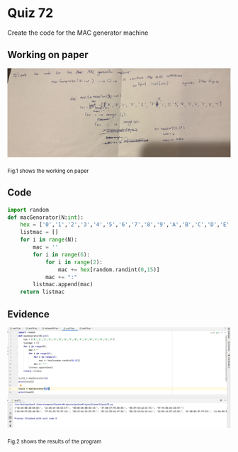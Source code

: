 # Quiz 72

Create the code for the MAC generator machine

## Working on paper

![](https://github.com/loogmaii/year_2/blob/main/quizzes/images/IMG_9476.jpg)

<sub>Fig.1 shows the working on paper


## Code

```py
import random
def macGenorator(N:int):
    hex = ['0','1','2','3','4','5','6','7','8','9','A','B','C','D','E','F']
    listmac = []
    for i in range(N):
        mac = ''
        for i in range(6):
            for i in range(2):
                mac += hex[random.randint(0,15)]
            mac += ":"
        listmac.append(mac)
    return listmac
```

## Evidence

![](https://github.com/loogmaii/year_2/blob/main/quizzes/images/Screenshot%202566-09-12%20at%2023.33.58.png)

<sub>Fig.2 shows the results of the program
